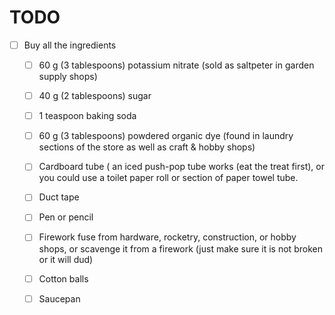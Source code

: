 # TODO
+ [ ] Buy all the ingredients
  - [ ] 60 g (3 tablespoons) potassium nitrate (sold as saltpeter in garden supply shops)
  - [ ]	40 g (2 tablespoons) sugar
  - [ ]	1 teaspoon baking soda
  - [ ]	60 g (3 tablespoons) powdered organic dye (found in laundry sections of the store as well as craft & hobby shops)

  - [ ]	Cardboard tube ( an iced push-pop tube works (eat the treat first), or you could use a toilet paper roll or section of paper towel tube.

  - [ ]	Duct tape
  - [ ]	Pen or pencil
  - [ ]	Firework fuse from hardware, rocketry, construction, or hobby shops, or scavenge it from a firework (just make sure it is not broken or it will dud)

  - [ ]	Cotton balls
  - [ ]	Saucepan
